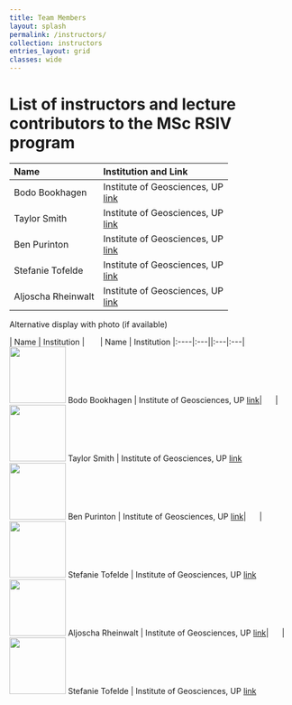 ```yaml
---
title: Team Members
layout: splash
permalink: /instructors/
collection: instructors
entries_layout: grid
classes: wide
---
```


# List of instructors and lecture contributors to the MSc RSIV program

| Name | Institution and Link |
|:----|:---|
Bodo Bookhagen | Institute of Geosciences, UP <br /> [link](https://bodobookhagen.github.io/)
Taylor Smith  | Institute of Geosciences, UP <br /> [link](https://tasmi.github.io/)
Ben Purinton  | Institute of Geosciences, UP <br /> [link](https://bpurinton.github.io/)
Stefanie Tofelde | Institute of Geosciences, UP <br /> [link](http://www.geo.uni-potsdam.de/mitarbeiterdetails/show/771/Stefanie_Tofelde.html)
Aljoscha Rheinwalt | Institute of Geosciences, UP <br /> [link](https://github.com/rheinwalt)


Alternative display with photo (if available)

| Name | Institution | &nbsp; &nbsp; &nbsp; | Name | Institution
|:----|:---||:---|:---|
<img src="{{ site.url }}{{ site.baseurl }}/assets/images/bookhagen.jpg" alt="" width="100" height="100"> Bodo Bookhagen | Institute of Geosciences, UP [link](https://bodobookhagen.github.io/)| &nbsp; &nbsp; &nbsp;|<img src="{{ site.url }}{{ site.baseurl }}/assets/images/Smith_Crop_500x500.JPG" alt="" width="100" height="100"> Taylor Smith  | Institute of Geosciences, UP [link](https://tasmi.github.io/)
<img src="{{ site.url }}{{ site.baseurl }}/assets/images/purinton.jpg" alt="" width="100" height="100"> Ben Purinton  | Institute of Geosciences, UP [link](https://bpurinton.github.io/)| &nbsp; &nbsp; &nbsp;| <img src="{{ site.url }}{{ site.baseurl }}/assets/images/tofelde.jpg" alt="" width="100" height="100"> Stefanie Tofelde  | Institute of Geosciences, UP [link](http://www.geo.uni-potsdam.de/mitarbeiterdetails/show/771/Stefanie_Tofelde.html)
<img src="{{ site.url }}{{ site.baseurl }}/assets/images/rheinwalt.jpg" alt="" width="100" height="100"> Aljoscha Rheinwalt  | Institute of Geosciences, UP [link](https://github.com/rheinwalt)| &nbsp; &nbsp; &nbsp;| <img src="{{ site.url }}{{ site.baseurl }}/assets/images/tofelde.jpg" alt="" width="100" height="100"> Stefanie Tofelde  | Institute of Geosciences, UP [link](http://www.geo.uni-potsdam.de/mitarbeiterdetails/show/771/Stefanie_Tofelde.html)
